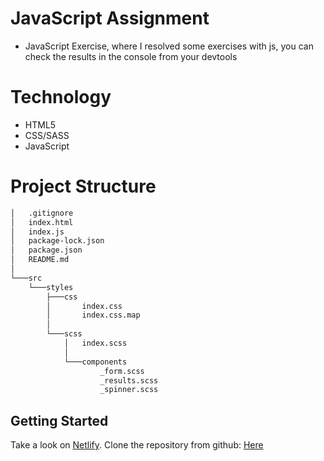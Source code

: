 # JavaScript Assignment

* JavaScript Exercise, where I resolved some exercises with js, you can check the results in the console from your devtools

# Technology
 - HTML5
 - CSS/SASS
 - JavaScript

# Project Structure
``` bash 
│   .gitignore
│   index.html
│   index.js
│   package-lock.json
│   package.json
│   README.md
│
└───src
    └───styles
        ├───css
        │       index.css
        │       index.css.map
        │
        └───scss
            │   index.scss
            │
            └───components
                    _form.scss
                    _results.scss
                    _spinner.scss
```
## Getting Started
Take a look on [Netlify](https://animated-gecko-39efcd.netlify.app/).
Clone the repository from github: [Here](https://github.com/DanielMM161/fs13-JavaScript/archive/refs/heads/main.zip) <br>
